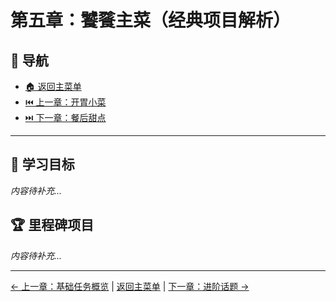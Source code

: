# 第五章：饕餮主菜（经典项目解析）

## 🧭 导航

- [🏠 返回主菜单](../../README.md)
- [⏮️ 上一章：开胃小菜](../04-basic-tasks/)
- [⏭️ 下一章：餐后甜点](../06-advanced-topics/)

---

## 🎯 学习目标
*内容待补充...*

## 🏆 里程碑项目
*内容待补充...*

---

[← 上一章：基础任务概览](../04-basic-tasks/README.md) | [返回主菜单](../../README.md) | [下一章：进阶话题 →](../06-advanced-topics/README.md) 